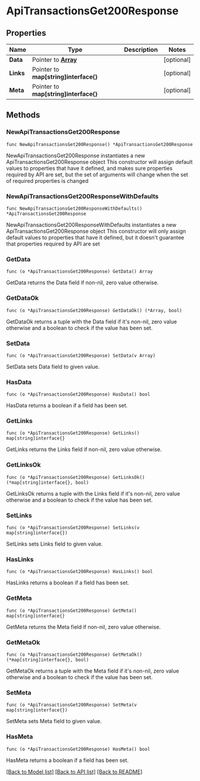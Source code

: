 # ApiTransactionsGet200Response

## Properties

Name | Type | Description | Notes
------------ | ------------- | ------------- | -------------
**Data** | Pointer to [**Array**](array.md) |  | [optional] 
**Links** | Pointer to **map[string]interface{}** |  | [optional] 
**Meta** | Pointer to **map[string]interface{}** |  | [optional] 

## Methods

### NewApiTransactionsGet200Response

`func NewApiTransactionsGet200Response() *ApiTransactionsGet200Response`

NewApiTransactionsGet200Response instantiates a new ApiTransactionsGet200Response object
This constructor will assign default values to properties that have it defined,
and makes sure properties required by API are set, but the set of arguments
will change when the set of required properties is changed

### NewApiTransactionsGet200ResponseWithDefaults

`func NewApiTransactionsGet200ResponseWithDefaults() *ApiTransactionsGet200Response`

NewApiTransactionsGet200ResponseWithDefaults instantiates a new ApiTransactionsGet200Response object
This constructor will only assign default values to properties that have it defined,
but it doesn't guarantee that properties required by API are set

### GetData

`func (o *ApiTransactionsGet200Response) GetData() Array`

GetData returns the Data field if non-nil, zero value otherwise.

### GetDataOk

`func (o *ApiTransactionsGet200Response) GetDataOk() (*Array, bool)`

GetDataOk returns a tuple with the Data field if it's non-nil, zero value otherwise
and a boolean to check if the value has been set.

### SetData

`func (o *ApiTransactionsGet200Response) SetData(v Array)`

SetData sets Data field to given value.

### HasData

`func (o *ApiTransactionsGet200Response) HasData() bool`

HasData returns a boolean if a field has been set.

### GetLinks

`func (o *ApiTransactionsGet200Response) GetLinks() map[string]interface{}`

GetLinks returns the Links field if non-nil, zero value otherwise.

### GetLinksOk

`func (o *ApiTransactionsGet200Response) GetLinksOk() (*map[string]interface{}, bool)`

GetLinksOk returns a tuple with the Links field if it's non-nil, zero value otherwise
and a boolean to check if the value has been set.

### SetLinks

`func (o *ApiTransactionsGet200Response) SetLinks(v map[string]interface{})`

SetLinks sets Links field to given value.

### HasLinks

`func (o *ApiTransactionsGet200Response) HasLinks() bool`

HasLinks returns a boolean if a field has been set.

### GetMeta

`func (o *ApiTransactionsGet200Response) GetMeta() map[string]interface{}`

GetMeta returns the Meta field if non-nil, zero value otherwise.

### GetMetaOk

`func (o *ApiTransactionsGet200Response) GetMetaOk() (*map[string]interface{}, bool)`

GetMetaOk returns a tuple with the Meta field if it's non-nil, zero value otherwise
and a boolean to check if the value has been set.

### SetMeta

`func (o *ApiTransactionsGet200Response) SetMeta(v map[string]interface{})`

SetMeta sets Meta field to given value.

### HasMeta

`func (o *ApiTransactionsGet200Response) HasMeta() bool`

HasMeta returns a boolean if a field has been set.


[[Back to Model list]](../README.md#documentation-for-models) [[Back to API list]](../README.md#documentation-for-api-endpoints) [[Back to README]](../README.md)


